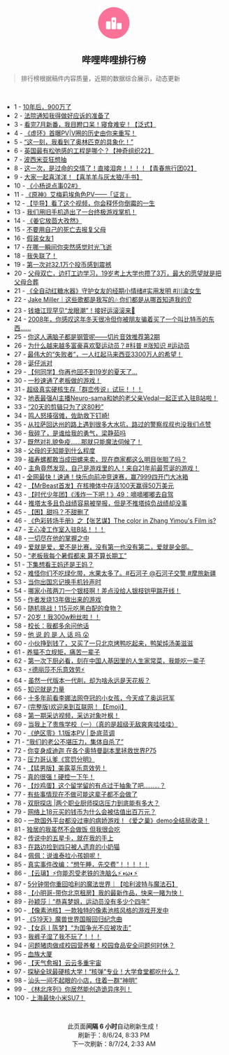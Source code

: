 <div align="center">
    <img src="./assets/icon_rank.png" alt="logo" />
    <h2>哔哩哔哩排行榜</h>
</div>

> 排行榜根据稿件内容质量，近期的数据综合展示，动态更新

<br />

<ul><li><span>1 - <a href=https://www.bilibili.com/BV1jT42167Xb>10年后，900万了</a></span></li><li><span>2 - <a href=https://www.bilibili.com/BV1SZ421N7yz>法院通知我得做好应诉的准备了</a></span></li><li><span>3 - <a href=https://www.bilibili.com/BV1br421K7YA>看完7月新番，我目瞪口呆！寝食难安！【泛式】</a></span></li><li><span>4 - <a href=https://www.bilibili.com/BV1WcvdeVEvo>《虚环》首曝PV|V圈的历史由你来重写！</a></span></li><li><span>5 - <a href=https://www.bilibili.com/BV1FM4m117Cd>“这一刻，我看到了奥林匹克的具象化！”</a></span></li><li><span>6 - <a href=https://www.bilibili.com/BV1Ty411q7gS>英国最有松弛感的工程是哪个？【神奇组织22】</a></span></li><li><span>7 - <a href=https://www.bilibili.com/BV1aTvieqEfw>波西米亚狂想抽</a></span></li><li><span>8 - <a href=https://www.bilibili.com/BV1pE421w72y>这一次，是过命的交情了！直接泪奔！！！！【青春旅行团02】</a></span></li><li><span>9 - <a href=https://www.bilibili.com/BV14r421K7bj>大家一起喜洋洋！【喜羊羊与灰太狼/手书】</a></span></li><li><span>10 - <a href=https://www.bilibili.com/BV1sE421w7cv>《小杨说点事02#》</a></span></li><li><span>11 - <a href=https://www.bilibili.com/BV1uZ421K7Ti>《原神》艾梅莉埃角色PV——「证言」</a></span></li><li><span>12 - <a href=https://www.bilibili.com/BV1PE421w7jL>【毕导】看了这个视频，你会释怀你倒霉的一生</a></span></li><li><span>13 - <a href=https://www.bilibili.com/BV1Xr421M7Pw>我们用旧手机造出了一台终极游戏掌机！</a></span></li><li><span>14 - <a href=https://www.bilibili.com/BV17T42167Rg>《姜它放茴大孜然》</a></span></li><li><span>15 - <a href=https://www.bilibili.com/BV1zS421X7M2>不要用自己的死亡去报复父母</a></span></li><li><span>16 - <a href=https://www.bilibili.com/BV19m421g7xt>假装女友1</a></span></li><li><span>17 - <a href=https://www.bilibili.com/BV1fH4y1F7jq>在哪一瞬间你突然感觉时光飞逝</a></span></li><li><span>18 - <a href=https://www.bilibili.com/BV1mU411U7eu>我失联了！</a></span></li><li><span>19 - <a href=https://www.bilibili.com/BV11E421w7Ay>第一次对32.1万个投币感到震撼</a></span></li><li><span>20 - <a href=https://www.bilibili.com/BV1g142187fP>父母双亡，边打工边学习，19岁考上大学也攒了3万，最大的愿望就是把父母合葬</a></span></li><li><span>21 - <a href=https://www.bilibili.com/BV1SU411U7gC>《全自动红糖水器》守护女友的经期小情绪#实用发明 #川渝女生</a></span></li><li><span>22 - <a href=https://www.bilibili.com/BV1VE421w7s6>Jake Miller｜这些歌都是我写的🎶 你们都是从哪首知道我的👂</a></span></li><li><span>23 - <a href=https://www.bilibili.com/BV1m4421Z7CL>钱塘江现罕见“龙眼潮”！接好运滚滚来🌊</a></span></li><li><span>24 - <a href=https://www.bilibili.com/BV1eZadeWELd>2008年，你感叹这年冬天很冷但你被朋友骗着买了一个叫比特币的东西……</a></span></li><li><span>25 - <a href=https://www.bilibili.com/BV11kiueQEHV>你这人满脑子都是钢管呢——切片音效推荐第2期</a></span></li><li><span>26 - <a href=https://www.bilibili.com/BV18QiMeoEUw>为什么越来越多富豪喜欢娶运动员？#科普 #涨知识 #运动员</a></span></li><li><span>27 - <a href=https://www.bilibili.com/BV11M4m1y74d>最伟大的“失败者”，一人扛起马来西亚3300万人的希望！</a></span></li><li><span>28 - <a href=https://www.bilibili.com/BV1Ex4y147Ya>诞仔派对</a></span></li><li><span>29 - <a href=https://www.bilibili.com/BV15b42177rL>【何同学】你再也回不到19岁的夏天了...</a></span></li><li><span>30 - <a href=https://www.bilibili.com/BV15H4y1c7Ud>一秒速通了老板做的游戏！</a></span></li><li><span>31 - <a href=https://www.bilibili.com/BV1gH4y1c7KV>超级真实硬核生存「群峦传说」试玩！！！</a></span></li><li><span>32 - <a href=https://www.bilibili.com/BV17r421K7Ak>地表最强AI主播Neuro-sama和她的老父亲Vedal一起正式入驻B站啦！</a></span></li><li><span>33 - <a href=https://www.bilibili.com/BV1FW421R7Wr>“20天的剪辑只为了这80秒”</a></span></li><li><span>34 - <a href=https://www.bilibili.com/BV1oT42167w8>鸣人怒揍宿傩，佐助救下钉崎!</a></span></li><li><span>35 - <a href=https://www.bilibili.com/BV1YJijeDEv6>从拉萨回达州的路上遇到很多大水坑，路过的警察叔叔也没我们点赞</a></span></li><li><span>36 - <a href=https://www.bilibili.com/BV1f142147x7>我碎了，是谁给我的勇气，梁静茹吗</a></span></li><li><span>37 - <a href=https://www.bilibili.com/BV1qn4y1f7mN>既然对礼貌免疫……那就只能魔法伺候了！</a></span></li><li><span>38 - <a href=https://www.bilibili.com/BV1Jw4m1k7fu>父母的无知能到什么程度</a></span></li><li><span>39 - <a href=https://www.bilibili.com/BV1oM4m1y7PM>福寿螺都敢当成田螺来卖，现在商家都这么明目张胆了吗？</a></span></li><li><span>40 - <a href=https://www.bilibili.com/BV1wE421w7Xt>主角竟然发现，自己是游戏里的人！来自21年前最荒诞的游戏！</a></span></li><li><span>41 - <a href=https://www.bilibili.com/BV1MevdeDEEP>全网最快！速通！快乐向前冲竞速赛，赢7999四开门大冰箱</a></span></li><li><span>42 - <a href=https://www.bilibili.com/BV1LH4y1c7Vg>【MrBeast首发】在核掩体中存活100天赢得50万美元</a></span></li><li><span>43 - <a href=https://www.bilibili.com/BV1Fi421a7on>【时代少年团】《浅炸一下吧！》49：嘀嘀嘟嘟去自驾</a></span></li><li><span>44 - <a href=https://www.bilibili.com/BV1Q4421Z7Hf>推塔太多且负战绩容易被举报，但是不推塔纯负战绩却没事</a></span></li><li><span>45 - <a href=https://www.bilibili.com/BV1TU411S7Pu>【困】甜吗？不甜删了</a></span></li><li><span>46 - <a href=https://www.bilibili.com/BV1HxiMeCEDG>《色彩转场手册》之【张艺谋】The color in Zhang Yimou's Film is?</a></span></li><li><span>47 - <a href=https://www.bilibili.com/BV1JKv9ewE8S>王心凌工作室入驻B站！！！</a></span></li><li><span>48 - <a href=https://www.bilibili.com/BV1eH4y1c7pi>一切尽在他的掌握之中</a></span></li><li><span>49 - <a href=https://www.bilibili.com/BV1dviLeDEw8>爱就是爱，爱不是比赛，没有第一也没有第二，爱就是全部。</a></span></li><li><span>50 - <a href=https://www.bilibili.com/BV1QS421X7K4>“老板我每个暑假都来 算不算长期工”</a></span></li><li><span>51 - <a href=https://www.bilibili.com/BV1F4421f7Gh>下集想看王妈还是王妈？</a></span></li><li><span>52 - <a href=https://www.bilibili.com/BV1oy411i7BF>难怪你们不吃绿化带，水果太多了。#石河子 @石河子交警 #摩旅新疆</a></span></li><li><span>53 - <a href=https://www.bilibili.com/BV1UPvXeCEko>当你出国忘记换手机铃声时</a></span></li><li><span>54 - <a href=https://www.bilibili.com/BV1ET42167Wm>哪家小孩两刀一个银枝啊！差点没给人银枝铠甲踹开线！</a></span></li><li><span>55 - <a href=https://www.bilibili.com/BV13i421a7nT>作者发烧13年做出来的游戏</a></span></li><li><span>56 - <a href=https://www.bilibili.com/BV1xw4m1k7J8>随机挑战！115元吃黑白配的食物？</a></span></li><li><span>57 - <a href=https://www.bilibili.com/BV1xn4y1f7y9>20岁！我300w粉丝啦！！</a></span></li><li><span>58 - <a href=https://www.bilibili.com/BV1Hz421B7LZ>校长：我都多余问他话</a></span></li><li><span>59 - <a href=https://www.bilibili.com/BV1Dy411i727>他 说 的 是 人 话 吗 😮</a></span></li><li><span>60 - <a href=https://www.bilibili.com/BV1kw4m1k7aD>小伙挣到钱了，又买了一只北京烤鸭吃起来，鸭架炖汤美滋滋</a></span></li><li><span>61 - <a href=https://www.bilibili.com/BV1bM4m1y7un>养猫不立规矩，痛苦一辈子</a></span></li><li><span>62 - <a href=https://www.bilibili.com/BV1B4421Z7f6>第一次下厨必看，刻在中国人基因里的人生家常菜，我能吃一辈子</a></span></li><li><span>63 - <a href=https://www.bilibili.com/BV13f421B7zS>⚡️德丽莎不乐意效劳⚡️</a></span></li><li><span>64 - <a href=https://www.bilibili.com/BV1hT42167Li>虽然一代版本一代削，却为啥永远是天花板？</a></span></li><li><span>65 - <a href=https://www.bilibili.com/BV1qy411e7r8>知识就是力量</a></span></li><li><span>66 - <a href=https://www.bilibili.com/BV14E421w7wu>十多年前看李娜法网夺冠的小女孩，今天成了奥运冠军</a></span></li><li><span>67 - <a href=https://www.bilibili.com/BV1V142187sy>(完整版)欢迎来到互联网！【Emoji】</a></span></li><li><span>68 - <a href=https://www.bilibili.com/BV1Xm421g7ax>第一期采访视频，采访对象叶枫！</a></span></li><li><span>69 - <a href=https://www.bilibili.com/BV1Mm42137Gj>当我上了贵族学校（一）（真的是超级无敌爽爽哇哇哇）</a></span></li><li><span>70 - <a href=https://www.bilibili.com/BV1im42137kM>《绝区零》1.1版本PV | 卧底蓝调</a></span></li><li><span>71 - <a href=https://www.bilibili.com/BV1Vb421J76z>“我们的老公不堪压力，集体自杀了”</a></span></li><li><span>72 - <a href=https://www.bilibili.com/BV1Hw4m1k74o>你变身成迪迦 在各个奥特曼副本里拯救世界P75</a></span></li><li><span>73 - <a href=https://www.bilibili.com/BV1Sw4m1k7JH>压力哥认爹《赏罚分明》</a></span></li><li><span>74 - <a href=https://www.bilibili.com/BV1SE421w76J>【猛男版】美露莘乐意效劳！</a></span></li><li><span>75 - <a href=https://www.bilibili.com/BV1fW421X7kC>真的很强！硬控一下午！</a></span></li><li><span>76 - <a href=https://www.bilibili.com/BV1Pw4m1k7ot>【炒鸡蛋】这个留学留的有点过于抽象了吧………？</a></span></li><li><span>77 - <a href=https://www.bilibili.com/BV1NS421d7Z3>有些事情现在不做可能这辈子都不会做了</a></span></li><li><span>78 - <a href=https://www.bilibili.com/BV152421Z7co>双厨探店 |两个职业厨师探店压力到底能有多大？</a></span></li><li><span>79 - <a href=https://www.bilibili.com/BV1xr421K7f8>网络上18元买的钱币为什么会被估值出百万元？</a></span></li><li><span>80 - <a href=https://www.bilibili.com/BV1w142187tZ>一款国外平台都没过审的病娇游戏！《爱之巢》demo全结局收录！</a></span></li><li><span>81 - <a href=https://www.bilibili.com/BV1bM4m1y7Qd>独居的我虽然不会做饭 但我很会吃</a></span></li><li><span>82 - <a href=https://www.bilibili.com/BV1Dy411e7Hw>传说中的五星卡，就在我的手上</a></span></li><li><span>83 - <a href=https://www.bilibili.com/BV1ZW42197dQ>在路边捡到四只被人遗弃的小奶猫</a></span></li><li><span>84 - <a href=https://www.bilibili.com/BV1gEiceTEnb>佩佩：说谁泰拉小孩姐呢！</a></span></li><li><span>85 - <a href=https://www.bilibili.com/BV1kE421w73p>真实事件改编：“想午睡，先交费”！！！！！</a></span></li><li><span>86 - <a href=https://www.bilibili.com/BV1ir421K7zM>【云璃】⚡你能忍受老铁的洗脑么⚡◑ω◐️⚡</a></span></li><li><span>87 - <a href=https://www.bilibili.com/BV1Yi421h7gv>5分钟带你重回哈利的魔法世界｜【哈利波特与魔法石】</a></span></li><li><span>88 - <a href=https://www.bilibili.com/BV17rigeGEAt>【小明哥-带你北京租房】我的最新作品，快来一睹为快！</a></span></li><li><span>89 - <a href=https://www.bilibili.com/BV1bM4m117oC>孙颖莎｜“恭喜梦姐，运动员没有多少个四年”</a></span></li><li><span>90 - <a href=https://www.bilibili.com/BV1h9vfeeEMX>【像素池核】一款独特的像素池核风格的游戏开发中</a></span></li><li><span>91 - <a href=https://www.bilibili.com/BV1Hb421J7vL>《519天》魔兽世界国服回归纪念曲</a></span></li><li><span>92 - <a href=https://www.bilibili.com/BV12S421X7zf>【女乒丨陈梦】“为国争光不应被攻击”</a></span></li><li><span>93 - <a href=https://www.bilibili.com/BV1Cy411e7xu>我裤子湿了我不玩了！！！</a></span></li><li><span>94 - <a href=https://www.bilibili.com/BV11E421w7e2>问题猪肉做成校园营养餐！校园食品安全问题何时休？</a></span></li><li><span>95 - <a href=https://www.bilibili.com/BV1sn4y1f7rW>血族大厦</a></span></li><li><span>96 - <a href=https://www.bilibili.com/BV1f4421Z739>【天气愈报】云云多重宇宙</a></span></li><li><span>97 - <a href=https://www.bilibili.com/BV1Kz421i7Wc>探秘全球最硬核大学！“核弹”专业！大学食堂都吃什么？</a></span></li><li><span>98 - <a href=https://www.bilibili.com/BV1ar421M7dP>汕头一间不起眼的小店，住着一群“神明”</a></span></li><li><span>99 - <a href=https://www.bilibili.com/BV1cT421r7Xg>《林北序列》你居然能创造诡异序列！</a></span></li><li><span>100 - <a href=https://www.bilibili.com/BV1ci421a77i>上海最快小米SU7！</a></span></li></ul>

<br />

<p align=center>此页面<b>间隔 6 小时</b>自动刷新生成！<br>刷新于：8/6/24, 8:33 PM<br>下一次刷新：8/7/24, 2:33 AM</p>